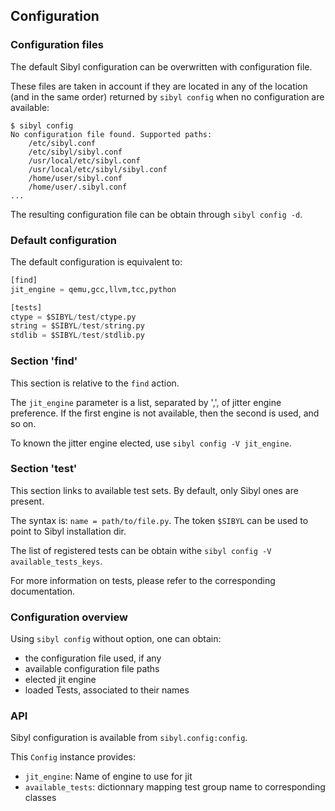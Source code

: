 Configuration
-------------

### Configuration files

The default Sibyl configuration can be overwritten with configuration file.

These files are taken in account if they are located in any of the location (and
in the same order) returned by `sibyl config` when no configuration are
available:
```
$ sibyl config
No configuration file found. Supported paths:
	/etc/sibyl.conf
	/etc/sibyl/sibyl.conf
	/usr/local/etc/sibyl.conf
	/usr/local/etc/sibyl/sibyl.conf
	/home/user/sibyl.conf
	/home/user/.sibyl.conf
...
```

The resulting configuration file can be obtain through `sibyl config -d`.

### Default configuration

The default configuration is equivalent to:

```Python
[find]
jit_engine = qemu,gcc,llvm,tcc,python

[tests]
ctype = $SIBYL/test/ctype.py
string = $SIBYL/test/string.py
stdlib = $SIBYL/test/stdlib.py
```

### Section 'find'

This section is relative to the `find` action.

The `jit_engine` parameter is a list, separated by ',', of jitter engine
preference.
If the first engine is not available, then the second is used, and so on.

To known the jitter engine elected, use `sibyl config -V jit_engine`.

### Section 'test'

This section links to available test sets. By default, only Sibyl ones are
present.

The syntax is: `name = path/to/file.py`.
The token `$SIBYL` can be used to point to Sibyl installation dir.

The list of registered tests can be obtain withe
`sibyl config -V available_tests_keys`.

For more information on tests, please refer to the corresponding documentation.

### Configuration overview

Using `sibyl config` without option, one can obtain:
* the configuration file used, if any
* available configuration file paths
* elected jit engine
* loaded Tests, associated to their names

### API

Sibyl configuration is available from `sibyl.config:config`.

This `Config` instance provides:
* `jit_engine`: Name of engine to use for jit
* `available_tests`: dictionnary mapping test group name to corresponding classes

